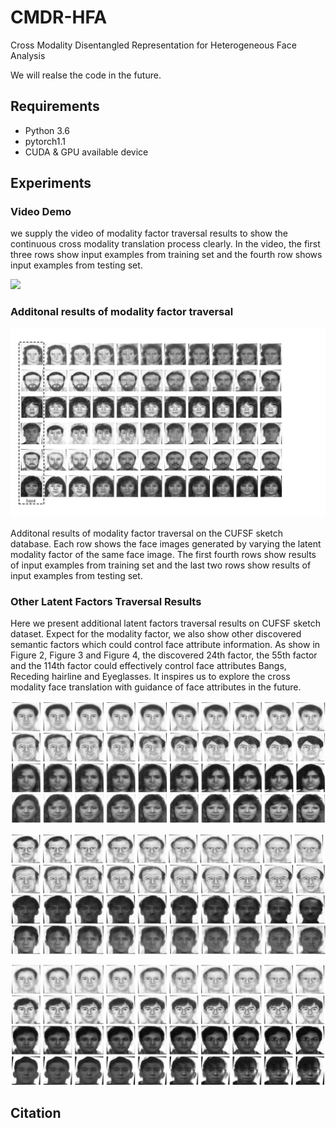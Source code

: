 # CMDR-HFA
Cross Modality Disentangled Representation for Heterogeneous Face Analysis

We will realse the code in the future.

## Requirements
- Python 3.6
- pytorch1.1
- CUDA & GPU available device
## Experiments
### Video Demo

we supply the video of modality factor traversal results to show the continuous cross modality translation process clearly. In the video, the first three rows show input examples from training set and the fourth row shows input examples from testing set.

![](log/Modality_Traversal_Examples3.gif)

### Additonal results of modality factor traversal 

![](log/Exp_CUFSF_extra.jpg)

Additonal results of modality factor traversal on the CUFSF sketch database. Each row shows the face images generated by varying the latent modality factor of the same face image. The first fourth rows show results of input examples from training set and the last two rows show results of input examples from testing set.

###  Other Latent Factors Traversal Results

Here we present additional latent factors traversal results on CUFSF sketch dataset. Expect for the modality factor, we also show other discovered semantic factors which could control face attribute information. As show in Figure 2, Figure 3 and Figure 4, the discovered 24th factor, the 55th factor and the 114th factor could effectively control face attributes Bangs, Receding hairline and Eyeglasses. It inspires us to explore the cross modality face translation with guidance of face attributes in the future.

![The 24th discovered factor traversal](log/Z24_1.png)

![The 55th discovered factor traversal](log/Z55_1.png)

![The 114th discovered factor traversal](log/Z114_1.png)

## Citation

